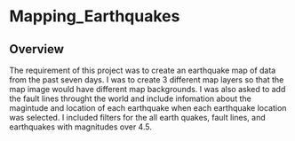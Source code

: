 # Mapping_Earthquakes
## Overview

The requirement of this project was to create an earthquake map of data from the past seven days. I was to create 3 different map layers so that the map image would have different map backgrounds. I was also asked to add the fault lines throught the world and include infomation about the magintude and location of each earthquake when each earthquake location was selected. I included filters for the all earth quakes, fault lines, and earthquakes with magnitudes over 4.5.
